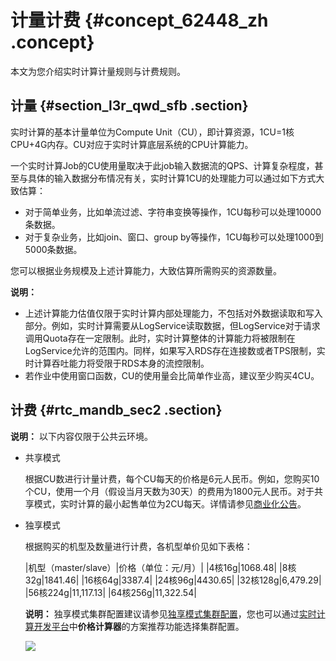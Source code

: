 # 计量计费 {#concept_62448_zh .concept}

本文为您介绍实时计算计量规则与计费规则。

## 计量 {#section_l3r_qwd_sfb .section}

实时计算的基本计量单位为Compute Unit（CU），即计算资源，1CU=1核CPU+4G内存。CU对应于实时计算底层系统的CPU计算能力。

一个实时计算Job的CU使用量取决于此job输入数据流的QPS、计算复杂程度，甚至与具体的输入数据分布情况有关，实时计算1CU的处理能力可以通过如下方式大致估算：

-   对于简单业务，比如单流过滤、字符串变换等操作，1CU每秒可以处理10000条数据。
-   对于复杂业务，比如join、窗口、group by等操作，1CU每秒可以处理1000到5000条数据。

您可以根据业务规模及上述计算能力，大致估算所需购买的资源数量。

**说明：** 

-   上述计算能力估值仅限于实时计算内部处理能力，不包括对外数据读取和写入部分。例如，实时计算需要从LogService读取数据，但LogService对于请求调用Quota存在一定限制。此时，实时计算整体的计算能力将被限制在LogService允许的范围内。同样，如果写入RDS存在连接数或者TPS限制，实时计算吞吐能力将受限于RDS本身的流控限制。
-   若作业中使用窗口函数，CU的使用量会比简单作业高，建议至少购买4CU。

## 计费 {#rtc_mandb_sec2 .section}

**说明：** 以下内容仅限于公共云环境。

-   共享模式 

    根据CU数进行计量计费，每个CU每天的价格是6元人民币。例如，您购买10个CU，使用一个月（假设当月天数为30天）的费用为1800元人民币。对于共享模式，实时计算的最小起售单位为2CU每天。详情请参见[商业化公告](https://yq.aliyun.com/articles/517056?spm=a2c4e.11155435.0.0.31d333121JqagX)。


-   独享模式 

    根据购买的机型及数量进行计费，各机型单价见如下表格：

    |机型（master/slave）|价格（单位：元/月）|
    |4核16g|1068.48|
    |8核32g|1841.46|
    |16核64g|3387.4|
    |24核96g|4430.65|
    |32核128g|6,479.29|
    |56核224g|11,117.13|
    |64核256g|11,322.54|

    **说明：** 独享模式集群配置建议请参见[独享模式集群配置](../../../../cn.zh-CN/准备工作/独享模式集群配置.md#)，您也可以通过[实时计算开发平台](https://stream.console.aliyun.com)中**价格计算器**的方案推荐功能选择集群配置。

    ![](http://static-aliyun-doc.oss-cn-hangzhou.aliyuncs.com/assets/img/40808/155565525338807_zh-CN.png)


